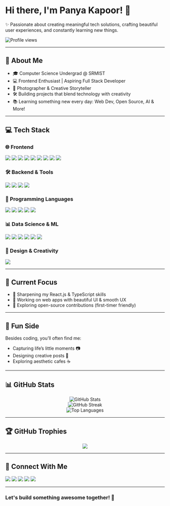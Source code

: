 # Hi there, I'm Panya Kapoor! 👋

✨ Passionate about creating meaningful tech solutions, crafting beautiful user experiences, and constantly learning new things. 

<p display="inline-block">
  <img src="https://komarev.com/ghpvc/?username=panyakapoor1&label=Profile%20Views&color=brightgreen&style=flat-square" alt="Profile views" />
</p>

---

## 🚀 About Me
- 🎓 Computer Science Undergrad @ SRMIST
- 💻 Frontend Enthusiast | Aspiring Full Stack Developer
- 🎨 Photographer & Creative Storyteller
- 🛠️ Building projects that blend technology with creativity
- 📚 Learning something new every day: Web Dev, Open Source, AI & More!

---

## 💻 Tech Stack

### 🌐 Frontend
<p>
  <img src="https://img.shields.io/badge/HTML5-E34F26?style=flat-square&logo=html5&logoColor=white" />
  <img src="https://img.shields.io/badge/CSS3-1572B6?style=flat-square&logo=css3&logoColor=white" />
  <img src="https://img.shields.io/badge/JavaScript-F7DF1E?style=flat-square&logo=javascript&logoColor=black" />
  <img src="https://img.shields.io/badge/TypeScript-3178C6?style=flat-square&logo=typescript&logoColor=white" />
  <img src="https://img.shields.io/badge/React-61DAFB?style=flat-square&logo=react&logoColor=black" />
  <img src="https://img.shields.io/badge/Bootstrap-7952B3?style=flat-square&logo=bootstrap&logoColor=white" />
  <img src="https://img.shields.io/badge/TailwindCSS-38B2AC?style=flat-square&logo=tailwind-css&logoColor=white" />
  <img src="https://img.shields.io/badge/Streamlit-FE4B4B?style=flat-square&logo=streamlit&logoColor=white" />
  <img src="https://img.shields.io/badge/WordPress-21759B?style=flat-square&logo=wordpress&logoColor=white" />
</p>

### 🛠️ Backend & Tools
<p>
  <img src="https://img.shields.io/badge/Node.js-339933?style=flat-square&logo=node.js&logoColor=white" />
  <img src="https://img.shields.io/badge/MySQL-4479A1?style=flat-square&logo=mysql&logoColor=white" />
  <img src="https://img.shields.io/badge/Git-F05032?style=flat-square&logo=git&logoColor=white" />
  <img src="https://img.shields.io/badge/GitHub-181717?style=flat-square&logo=github&logoColor=white" />
</p>

### 🔣 Programming Languages
<p>
  <img src="https://img.shields.io/badge/C-00599C?style=flat-square&logo=c&logoColor=white" />
  <img src="https://img.shields.io/badge/C++-00599C?style=flat-square&logo=c%2B%2B&logoColor=white" />
  <img src="https://img.shields.io/badge/Java-ED8B00?style=flat-square&logo=openjdk&logoColor=white" />
  <img src="https://img.shields.io/badge/PHP-777BB4?style=flat-square&logo=php&logoColor=white" />
  <img src="https://img.shields.io/badge/Python-3670A0?style=flat-square&logo=python&logoColor=ffdd54" />
</p>

### 📊 Data Science & ML
<p>
  <img src="https://img.shields.io/badge/Anaconda-44A833?style=flat-square&logo=anaconda&logoColor=white" />
  <img src="https://img.shields.io/badge/NumPy-013243?style=flat-square&logo=numpy&logoColor=white" />
  <img src="https://img.shields.io/badge/Pandas-150458?style=flat-square&logo=pandas&logoColor=white" />
  <img src="https://img.shields.io/badge/Matplotlib-ffffff?style=flat-square&logo=Matplotlib&logoColor=black" />
  <img src="https://img.shields.io/badge/scikit--learn-F7931E?style=flat-square&logo=scikit-learn&logoColor=white" />
  <img src="https://img.shields.io/badge/Keras-D00000?style=flat-square&logo=Keras&logoColor=white" />
</p>

### 🎨 Design & Creativity
<p>
  <img src="https://img.shields.io/badge/Canva-00C4CC?style=flat-square&logo=Canva&logoColor=white" />
</p>

---

## 🌟 Current Focus
- 🌱 Sharpening my React.js & TypeScript skills
- 🚀 Working on web apps with beautiful UI & smooth UX
- 🤝 Exploring open-source contributions (first-timer friendly)

---

## 📸 Fun Side
Besides coding, you’ll often find me:
- Capturing life’s little moments 📷
- Designing creative posts 🎨
- Exploring aesthetic cafes ☕

---

## 📊 GitHub Stats

<p align="center">
  <img src="https://github-readme-stats.vercel.app/api?username=panyakapoor1&show_icons=true&theme=radical" alt="GitHub Stats" />
  <br/>
  <img src="https://github-readme-streak-stats.herokuapp.com/?user=panyakapoor1&theme=radical" alt="GitHub Streak" />
  <br/>
  <img src="https://github-readme-stats.vercel.app/api/top-langs/?username=panyakapoor1&theme=radical&layout=compact" alt="Top Languages" />
</p>

---

## 🏆 GitHub Trophies

<p align="center">
  <img src="https://github-profile-trophy.vercel.app/?username=panyakapoor1&theme=radical&no-frame=true&no-bg=true&margin-w=4" />
</p>

---

## 🔗 Connect With Me

<p>
  <a href="https://www.linkedin.com/in/panyakapoor1/"><img src="https://img.shields.io/badge/LinkedIn-0A66C2?style=flat-square&logo=linkedin&logoColor=white" /></a>
  <a href="https://www.instagram.com/soitsjustforfun/"><img src="https://img.shields.io/badge/Instagram-E4405F?style=flat-square&logo=instagram&logoColor=white" /></a>
  <a href="https://pinterest.com/panyakapoor1"><img src="https://img.shields.io/badge/Pinterest-%23E60023.svg?style=flat-square&logo=Pinterest&logoColor=white" /></a>
  <a href="https://x.com/panya_kapoor"><img src="https://img.shields.io/badge/X-black.svg?style=flat-square&logo=X&logoColor=white" /></a>
  <a href="mailto:panyakapoor1@gmail.com"><img src="https://img.shields.io/badge/Email-D14836?style=flat-square&logo=gmail&logoColor=white" /></a>
</p>

---

### Let's build something awesome together! 🚀
